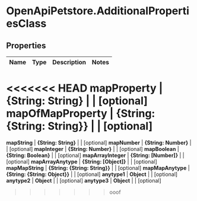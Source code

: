 # OpenApiPetstore.AdditionalPropertiesClass

## Properties

Name | Type | Description | Notes
------------ | ------------- | ------------- | -------------
<<<<<<< HEAD
**mapProperty** | **{String: String}** |  | [optional] 
**mapOfMapProperty** | **{String: {String: String}}** |  | [optional] 
=======
**mapString** | **{String: String}** |  | [optional] 
**mapNumber** | **{String: Number}** |  | [optional] 
**mapInteger** | **{String: Number}** |  | [optional] 
**mapBoolean** | **{String: Boolean}** |  | [optional] 
**mapArrayInteger** | **{String: [Number]}** |  | [optional] 
**mapArrayAnytype** | **{String: [Object]}** |  | [optional] 
**mapMapString** | **{String: {String: String}}** |  | [optional] 
**mapMapAnytype** | **{String: {String: Object}}** |  | [optional] 
**anytype1** | **Object** |  | [optional] 
**anytype2** | **Object** |  | [optional] 
**anytype3** | **Object** |  | [optional] 
>>>>>>> ooof


